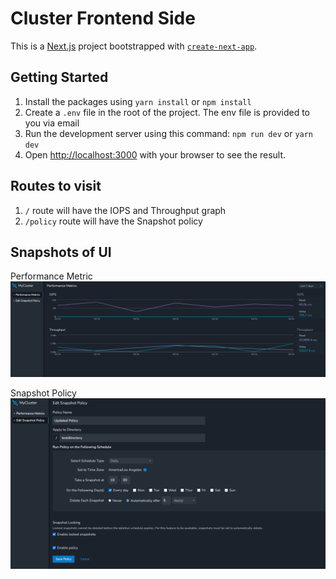 # Cluster Frontend Side

This is a [Next.js](https://nextjs.org) project bootstrapped with [`create-next-app`](https://nextjs.org/docs/app/api-reference/cli/create-next-app).

## Getting Started
1. Install the packages using `yarn install` or `npm install`
2. Create a `.env` file in the root of the project. The env file is provided to you via email
3. Run the development server using this command: `npm run dev` or `yarn dev`
4. Open [http://localhost:3000](http://localhost:3000) with your browser to see the result.

## Routes to visit
1. `/` route will have the IOPS and Throughput graph
2. `/policy` route will have the Snapshot policy

## Snapshots of UI
Performance Metric
![Performance Metrics](performance-metrics.png)

Snapshot Policy
![Snapshot Policy](snapshot-policy.png)
